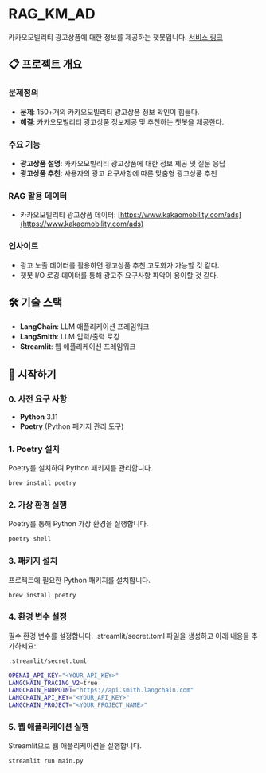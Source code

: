 # RAG_KM_AD

카카오모빌리티 광고상품에 대한 정보를 제공하는 챗봇입니다. [서비스 링크](https://km-ad-chatbot.streamlit.app/)

## 📋 프로젝트 개요

### 문제정의
- **문제**: 150+개의 카카오모빌리티 광고상품 정보 확인이 힘들다.
- **해결**: 카카오모빌리티 광고상품 정보제공 및 추천하는 챗봇을 제공한다.

### 주요 기능

- **광고상품 설명**: 카카오모빌리티 광고상품에 대한 정보 제공 및 질문 응답
- **광고상품 추천**: 사용자의 광고 요구사항에 따른 맞춤형 광고상품 추천

### RAG 활용 데이터

- 카카오모빌리티 광고상품 데이터: [https://www.kakaomobility.com/ads](https://www.kakaomobility.com/ads)

### 인사이트
- 광고 노출 데이터를 활용하면 광고상품 추천 고도화가 가능할 것 같다.
- 챗봇 I/O 로깅 데이터를 통해 광고주 요구사항 파악이 용이할 것 같다.

## 🛠 기술 스택

- **LangChain**: LLM 애플리케이션 프레임워크
- **LangSmith**: LLM 입력/출력 로깅
- **Streamlit**: 웹 애플리케이션 프레임워크

## 🚀 시작하기

### 0. 사전 요구 사항

- **Python** 3.11
- **Poetry** (Python 패키지 관리 도구)

### 1. Poetry 설치

Poetry를 설치하여 Python 패키지를 관리합니다.
```bash
brew install poetry
```

### 2. 가상 환경 실행

Poetry를 통해 Python 가상 환경을 실행합니다.

```bash
poetry shell
```

### 3. 패키지 설치

프로젝트에 필요한 Python 패키지를 설치합니다.
```bash
brew install poetry
```

### 4. 환경 변수 설정

필수 환경 변수를 설정합니다. .streamlit/secret.toml 파일을 생성하고 아래 내용을 추가하세요:
```bash
.streamlit/secret.toml

OPENAI_API_KEY="<YOUR_API_KEY>"
LANGCHAIN_TRACING_V2=true
LANGCHAIN_ENDPOINT="https://api.smith.langchain.com"
LANGCHAIN_API_KEY="<YOUR_API_KEY>"
LANGCHAIN_PROJECT="<YOUR_PROJECT_NAME>"
```

### 5. 웹 애플리케이션 실행

Streamlit으로 웹 애플리케이션을 실행합니다.
```bash
streamlit run main.py
```
